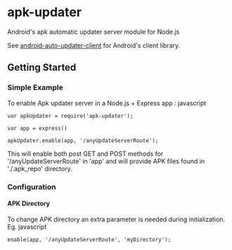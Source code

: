 apk-updater
===========

Android's apk automatic updater server module for Node.js

See [android-auto-updater-client](https://github.com/NDMAC/android-auto-updater-client) for Android's client library.

## Getting Started

### Simple Example

To enable Apk updater server in a Node.js + Express app :
javascript
```
var apkUpdater = require('apk-updater');

var app = express()

apkUpdater.enable(app, '/anyUpdateServerRoute');
```

This will enable both post GET and POST methods for '/anyUpdateServerRoute' in 'app' and will provide APK files found in './.apk_repo' directory.

### Configuration

#### APK Directory

To change APK directory an extra parameter is needed during initialization. Eg.
javascript
```
enable(app, '/anyUpdateServerRoute', 'myDirectory');
```

